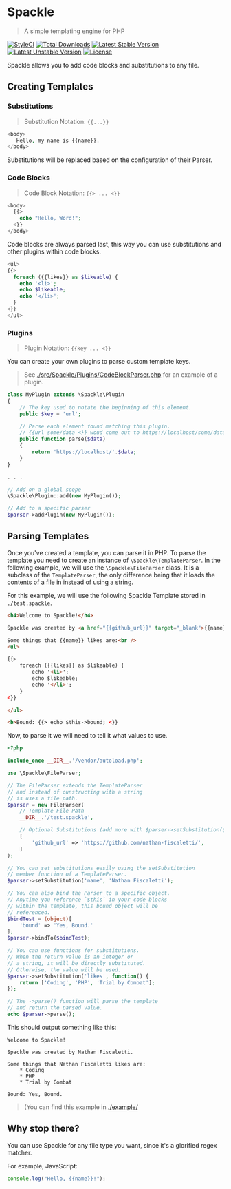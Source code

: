# Spackle
> A simple templating engine for PHP

[![StyleCI](https://styleci.io/repos/185454892/shield?style=flat)](https://styleci.io/repos/185454892)
[![Total Downloads](https://poser.pugx.org/nafisc/spackle/downloads?format=flat)](https://packagist.org/packages/nafisc/spackle)
[![Latest Stable Version](https://poser.pugx.org/nafisc/spackle/v/stable?format=flat)](https://packagist.org/packages/nafisc/spackle)
[![Latest Unstable Version](https://poser.pugx.org/nafisc/spackle/v/unstable?format=flat)](https://packagist.org/packages/nafisc/paraspacklemeterparser)
[![License](https://poser.pugx.org/nafisc/spackle/license?format=flat)](https://packagist.org/packages/nafisc/spackle)

Spackle allows you to add code blocks and substitutions to any file.


## Creating Templates

### Substitutions

> Substitution Notation: `{{...}}`

```php
<body>
   Hello, my name is {{name}}.
</body>
```

Substitutions will be replaced based on the configuration of their Parser.

### Code Blocks

> Code Block Notation: `{{> ... <}}`

```php
<body>
  {{>
    echo "Hello, Word!";
  <}}
</body>
```

Code blocks are always parsed last, this way you can use substitutions and other plugins within code blocks.

```php
<ul>
{{> 
  foreach ({{likes}} as $likeable) {
    echo '<li>';
    echo $likeable;
    echo '</li>';
  }
<}}
</ul>
```

### Plugins

> Plugin Notation: `{{key ... <}}`

You can create your own plugins to parse custom template keys.
> See [./src/Spackle/Plugins/CodeBlockParser.php](CodeBlockParser.php) for an example of a plugin.

```php
class MyPlugin extends \Spackle\Plugin
{
    // The key used to notate the beginning of this element.
    public $key = 'url';

    // Parse each element found matching this plugin.
    // {{url some/data <}} woud come out to https://localhost/some/data
    public function parse($data)
    {
        return 'https://localhost/'.$data;
    }
}

. . .

// Add on a global scope
\Spackle\Plugin::add(new MyPlugin());

// Add to a specific parser
$parser->addPlugin(new MyPlugin());
```

## Parsing Templates

Once you've created a template, you can parse it in PHP. To parse the template you need to create an instance of `\Spackle\TemplateParser`. In the following example, we will use the `\Spackle\FileParser` class. It is a subclass of the `TemplateParser`, the only difference being that it loads the contents of a file in instead of using a string.

For this example, we will use the following Spackle Template stored in `./test.spackle`.
```html
<h4>Welcome to Spackle!</h4>

Spackle was created by <a href="{{github_url}}" target="_blank">{{name}}</a>.<br />

Some things that {{name}} likes are:<br />
<ul>

{{> 
    foreach ({{likes}} as $likeable) {
        echo '<li>';
        echo $likeable;
        echo '</li>';
    }
<}}

</ul>

<b>Bound: {{> echo $this->bound; <}}
```

Now, to parse it we will need to tell it what values to use.

```php
<?php

include_once __DIR__.'/vendor/autoload.php';

use \Spackle\FileParser;

// The FileParser extends the TemplateParser
// and instead of cunstructing with a string
// is uses a file path.
$parser = new FileParser(
    // Template File Path
    __DIR__.'/test.spackle',

    // Optional Substitutions (add more with $parser->setSubstitution($key, $val))
    [
        'github_url' => 'https://github.com/nathan-fiscaletti/',
    ]
);

// You can set substitutions easily using the setSubstitution
// member function of a TemplateParser.
$parser->setSubstitution('name', 'Nathan Fiscaletti');

// You can also bind the Parser to a specific object.
// Anytime you reference `$this` in your code blocks
// within the template, this bound object will be
// referenced.
$bindTest = (object)[
    'bound' => 'Yes, Bound.'
];
$parser->bindTo($bindTest);

// You can use functions for substitutions.
// When the return value is an integer or
// a string, it will be directly substituted.
// Otherwise, the value will be used.
$parser->setSubstitution('likes', function() {
    return ['Coding', 'PHP', 'Trial by Combat'];
});

// The ->parse() function will parse the template
// and return the parsed value.
echo $parser->parse();
```

This should output something like this:
```
Welcome to Spackle!

Spackle was created by Nathan Fiscaletti.

Some things that Nathan Fiscaletti likes are:
    * Coding
    * PHP
    * Trial by Combat

Bound: Yes, Bound.
```

> (You can find this example in [./example/](./example/)

## Why stop there?

You can use Spackle for any file type you want, since it's a glorified regex matcher.

For example, JavaScript:

```js
console.log("Hello, {{name}}!");
```